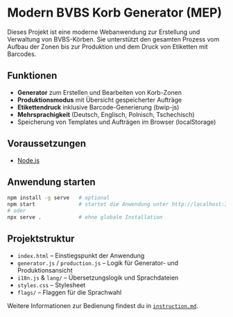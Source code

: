 # Modern BVBS Korb Generator (MEP)

Dieses Projekt ist eine moderne Webanwendung zur Erstellung und Verwaltung von BVBS-Körben.
Sie unterstützt den gesamten Prozess vom Aufbau der Zonen bis zur Produktion und dem
Druck von Etiketten mit Barcodes.

## Funktionen
- **Generator** zum Erstellen und Bearbeiten von Korb-Zonen
- **Produktionsmodus** mit Übersicht gespeicherter Aufträge
- **Etikettendruck** inklusive Barcode-Generierung (bwip-js)
- **Mehrsprachigkeit** (Deutsch, Englisch, Polnisch, Tschechisch)
- Speicherung von Templates und Aufträgen im Browser (localStorage)

## Voraussetzungen
- [Node.js](https://nodejs.org/)

## Anwendung starten
```bash
npm install -g serve   # optional
npm start              # startet die Anwendung unter http://localhost:3000
# oder
npx serve .            # ohne globale Installation
```

## Projektstruktur
- `index.html` – Einstiegspunkt der Anwendung
- `generator.js` / `production.js` – Logik für Generator- und Produktionsansicht
- `i18n.js` & `lang/` – Übersetzungslogik und Sprachdateien
- `styles.css` – Stylesheet
- `flags/` – Flaggen für die Sprachwahl

Weitere Informationen zur Bedienung findest du in [`instruction.md`](instruction.md).

